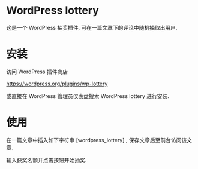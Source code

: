 # WordPress lottery
这是一个 WordPress 抽奖插件, 可在一篇文章下的评论中随机抽取出用户.

# 安装
访问 WordPress 插件商店

https://wordpress.org/plugins/wp-lottery

或直接在 WordPress 管理员仪表盘搜索 WordPress lottery 进行安装.

# 使用
在一篇文章中插入如下字符串 [wordpress_lottery] , 保存文章后至前台访问该文章.

输入获奖名额并点击按钮开始抽奖.

